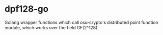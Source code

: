 # dpf128-go
Golang wrapper functions which call osu-crypto's distributed point function module, which works over the field GF(2^128).
